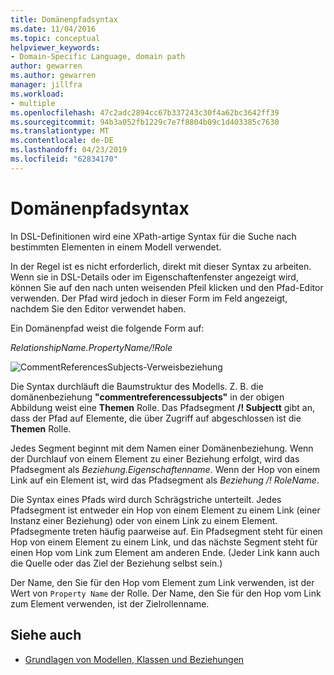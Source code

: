 ```yaml
---
title: Domänenpfadsyntax
ms.date: 11/04/2016
ms.topic: conceptual
helpviewer_keywords:
- Domain-Specific Language, domain path
author: gewarren
ms.author: gewarren
manager: jillfra
ms.workload:
- multiple
ms.openlocfilehash: 47c2adc2894cc67b337243c30f4a62bc3642ff39
ms.sourcegitcommit: 94b3a052fb1229c7e7f8804b09c1d403385c7630
ms.translationtype: MT
ms.contentlocale: de-DE
ms.lasthandoff: 04/23/2019
ms.locfileid: "62834170"
---
```

# <a name="domain-path-syntax"></a>Domänenpfadsyntax
In DSL-Definitionen wird eine XPath-artige Syntax für die Suche nach bestimmten Elementen in einem Modell verwendet.

 In der Regel ist es nicht erforderlich, direkt mit dieser Syntax zu arbeiten. Wenn sie in DSL-Details oder im Eigenschaftenfenster angezeigt wird, können Sie auf den nach unten weisenden Pfeil klicken und den Pfad-Editor verwenden. Der Pfad wird jedoch in dieser Form im Feld angezeigt, nachdem Sie den Editor verwendet haben.

 Ein Domänenpfad weist die folgende Form auf:

 *RelationshipName.PropertyName/!Role*

 ![CommentReferencesSubjects-Verweisbeziehung](../modeling/media/dsl_reference.png)

 Die Syntax durchläuft die Baumstruktur des Modells. Z. B. die domänenbeziehung **"commentreferencessubjects"** in der obigen Abbildung weist eine **Themen** Rolle. Das Pfadsegment **/! Subjectt** gibt an, dass der Pfad auf Elemente, die über Zugriff auf abgeschlossen ist die **Themen** Rolle.

 Jedes Segment beginnt mit dem Namen einer Domänenbeziehung. Wenn der Durchlauf von einem Element zu einer Beziehung erfolgt, wird das Pfadsegment als *Beziehung.Eigenschaftenname*. Wenn der Hop von einem Link auf ein Element ist, wird das Pfadsegment als *Beziehung /! RoleName*.

 Die Syntax eines Pfads wird durch Schrägstriche unterteilt. Jedes Pfadsegment ist entweder ein Hop von einem Element zu einem Link (einer Instanz einer Beziehung) oder von einem Link zu einem Element. Pfadsegmente treten häufig paarweise auf. Ein Pfadsegment steht für einen Hop von einem Element zu einem Link, und das nächste Segment steht für einen Hop vom Link zum Element am anderen Ende. (Jeder Link kann auch die Quelle oder das Ziel der Beziehung selbst sein.)

 Der Name, den Sie für den Hop vom Element zum Link verwenden, ist der Wert von `Property Name` der Rolle. Der Name, den Sie für den Hop vom Link zum Element verwenden, ist der Zielrollenname.

## <a name="see-also"></a>Siehe auch

- [Grundlagen von Modellen, Klassen und Beziehungen](../modeling/understanding-models-classes-and-relationships.md)